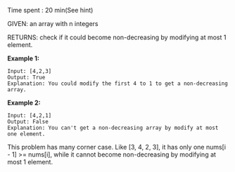 Time spent : 20 min(See hint)

GIVEN: an array with n integers

RETURNS: check if it could become non-decreasing by modifying at most 1 element.

**Example 1:**

```
Input: [4,2,3]
Output: True
Explanation: You could modify the first 4 to 1 to get a non-decreasing array.
```

**Example 2:**

```
Input: [4,2,1]
Output: False
Explanation: You can't get a non-decreasing array by modify at most one element.
```



This problem has many corner case. Like [3, 4, 2, 3], it has only one nums[i - 1] >= nums[i], while it cannot become non-decreasing by modifying at most 1 element.